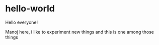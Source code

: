 # hello-world

Hello everyone!

Manoj here, i like to experiment new things and this is one among those things
